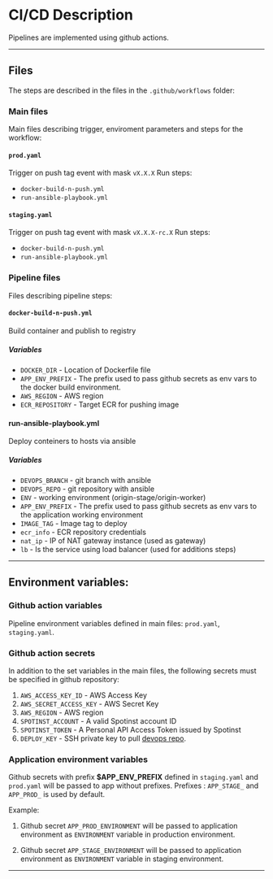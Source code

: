 # CI/CD Description

Pipelines are implemented using github actions. 

<hr />


## Files

The steps are described in the files in the ```.github/workflows``` folder:

### Main files

Main files describing trigger, enviroment parameters and steps for the workflow:

#### ```prod.yaml```

Trigger on push tag event with mask ```vX.X.X```
Run steps:
* ```docker-build-n-push.yml```
* ```run-ansible-playbook.yml```

#### ```staging.yaml```

Trigger on push tag event with mask ```vX.X.X-rc.X```
Run steps:
* ```docker-build-n-push.yml```
* ```run-ansible-playbook.yml```


### Pipeline files
Files describing pipeline steps:

#### ```docker-build-n-push.yml```

Build container and publish to registry

##### Variables
* ```DOCKER_DIR``` - Location of  Dockerfile file
* ```APP_ENV_PREFIX``` - The prefix used to pass github secrets as env vars to the docker build environment.
* ```AWS_REGION``` - AWS region
* ```ECR_REPOSITORY``` - Target ECR for pushing image

#### run-ansible-playbook.yml

Deploy conteiners to hosts via ansible

##### Variables

* ```DEVOPS_BRANCH``` - git branch with ansible
* ```DEVOPS_REPO``` - git repository with ansible
* ```ENV``` - working environment (origin-stage/origin-worker)
* ```APP_ENV_PREFIX``` - The prefix used to pass github secrets as env vars to the application working environment
* ```IMAGE_TAG``` - Image tag to deploy
* ```ecr_info``` - ECR repository credentials
* ```nat_ip``` - IP of NAT gateway instance (used as gateway)
* ```lb``` - Is the service using load balancer (used for additions steps)

<hr />

## Environment variables:

### Github action variables 

Pipeline environment variables defined in main files: ```prod.yaml```, ```staging.yaml```.

### Github action secrets

In addition to the set variables in the main files, the following secrets must be specified in github repository:

1. ```AWS_ACCESS_KEY_ID``` - AWS Access Key
2. ```AWS_SECRET_ACCESS_KEY``` - AWS Secret Key
3. ```AWS_REGION``` - AWS region 
2. ```SPOTINST_ACCOUNT``` -  A valid Spotinst account ID
2. ```SPOTINST_TOKEN``` - A Personal API Access Token issued by Spotinst
2. ```DEPLOY_KEY``` - SSH private key to pull [devops repo](https://github.com/joe-systems/devops). 


### Application environment variables


Github secrets with prefix **$APP_ENV_PREFIX** defined in ```staging.yaml``` and ```prod.yaml``` 
will be passed to app without prefixes. 
Prefixes : ```APP_STAGE_``` and ```APP_PROD_``` is used by default.

Example:
1. Github secret ```APP_PROD_ENVIRONMENT``` will be passed to application environment as ```ENVIRONMENT``` variable in production environment.

2. Github secret ```APP_STAGE_ENVIRONMENT``` will be passed to application environment as ```ENVIRONMENT``` variable in staging environment.

<hr />



